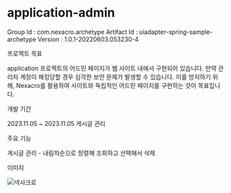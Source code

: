 # application-admin

Group Id : com.nexacro.archetype
Artifact Id : uiadapter-spring-sample-archetype
Version : 1.0.1-20220603.053230-4

프로젝트 목표

application 프로젝트의 어드민 페이지가 웹 사이트 내에서 구현되어 있습니다. 만약 관리자 계정이 해킹당할 경우 심각한 보안 문제가 발생할 수 있습니다.
이를 방지하기 위해, Nexacro를 활용하여 사이트와 독립적인 어드민 페이지를 구현하는 것이 목표입니다.

개발 기간

2023.11.05 ~ 2023.11.05 게시글 관리

주요 기능

게시글 관리 - 내림차순으로 정렬해 조회하고 선택해서 삭제


이미지

![넥사크로](https://github.com/fxzz/application-admin/assets/3148006/693a16d8-fcaf-424d-9c43-cc9b9ce8b83e)


